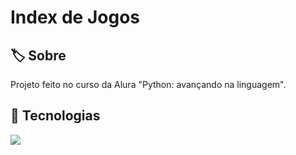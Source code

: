 <h1>Index de Jogos</h1>

<h2>🏷️ Sobre</h2>
<p>Projeto feito no curso da Alura "Python: avançando na linguagem".</p>

## 🚀 Tecnologias
<div>
  <img src="https://img.shields.io/badge/Python-0000FF?style=for-the-badge&logo=python&logoColor=white">
</div>
